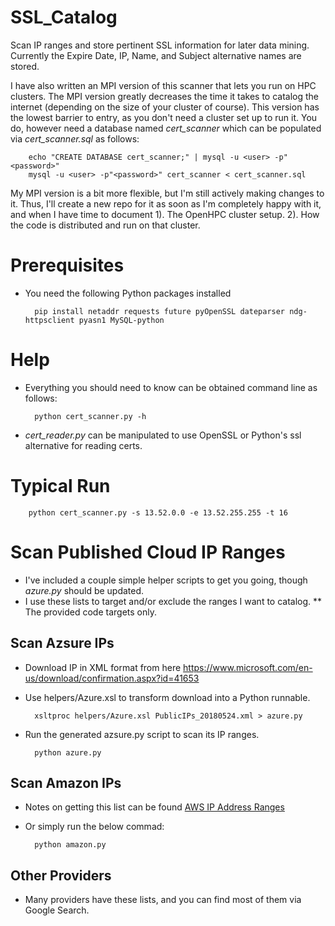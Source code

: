 # SSL_Catalog
Scan IP ranges and store pertinent SSL information for later data mining.  Currently the Expire Date, IP, Name, and Subject alternative names are stored.

I have also written an MPI version of this scanner that lets you run on HPC clusters.  The MPI version greatly decreases the time it takes to catalog the internet (depending on the size of your cluster of course).  This version has the lowest barrier to entry, as you don't need a cluster set up to run it.  You do, however need a database named *cert_scanner* which can be populated via *cert_scanner.sql* as follows:

        echo "CREATE DATABASE cert_scanner;" | mysql -u <user> -p"<password>"
        mysql -u <user> -p"<password>" cert_scanner < cert_scanner.sql

My MPI version is a bit more flexible, but I'm still actively making changes to it.  Thus, I'll create a new repo for it as soon as I'm completely happy with it, and when I have time to document 1). The OpenHPC cluster setup.  2). How the code is distributed and run on that cluster.

# Prerequisites

* You need the following Python packages installed

        pip install netaddr requests future pyOpenSSL dateparser ndg-httpsclient pyasn1 MySQL-python

# Help

* Everything you should need to know can be obtained command line as follows:

        python cert_scanner.py -h

* *cert_reader.py* can be manipulated to use OpenSSL or Python's ssl alternative for reading certs.

# Typical Run

        python cert_scanner.py -s 13.52.0.0 -e 13.52.255.255 -t 16

# Scan Published Cloud IP Ranges

* I've included a couple simple helper scripts to get you going, though *azure.py* should be updated.
* I use these lists to target and/or exclude the ranges I want to catalog.
** The provided code targets only.

## Scan Azsure IPs

* Download IP in XML format from here https://www.microsoft.com/en-us/download/confirmation.aspx?id=41653
* Use helpers/Azure.xsl to transform download into a Python runnable.

        xsltproc helpers/Azure.xsl PublicIPs_20180524.xml > azure.py

* Run the generated azsure.py script to scan its IP ranges.

        python azure.py

## Scan Amazon IPs

* Notes on getting this list can be found [AWS IP Address Ranges](https://docs.aws.amazon.com/general/latest/gr/aws-ip-ranges.html#aws-ip-download "AWS IP Address Range")

* Or simply run the below commad:

        python amazon.py

## Other Providers

* Many providers have these lists, and you can find most of them via Google Search.

